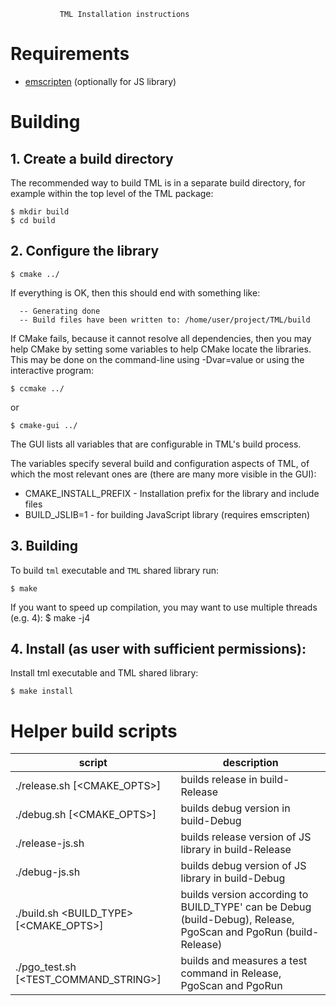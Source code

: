               TML Installation instructions

# Requirements

  * [emscripten](https://emscripten.org/) (optionally for JS library)

# Building

## 1. Create a build directory

   The recommended way to build TML is in a separate build
   directory, for example within the top level of the TML package:

    $ mkdir build
    $ cd build

## 2. Configure the library

    $ cmake ../

   If everything is OK, then this should end with something like:
```
  -- Generating done
  -- Build files have been written to: /home/user/project/TML/build
```

   If CMake fails, because it cannot resolve all dependencies, then you
   may help CMake by setting some variables to help CMake locate the
   libraries. This may be done on the command-line using -Dvar=value or
   using the interactive program:

    $ ccmake ../

   or

    $ cmake-gui ../

   The GUI lists all variables that are configurable in TML's build
   process.

   The variables specify several build and configuration aspects of TML, of
   which the most relevant ones are (there are many more visible in the
   GUI):

   * CMAKE_INSTALL_PREFIX - Installation prefix for the library and include files
   * BUILD_JSLIB=1 - for building JavaScript library (requires emscripten)

## 3. Building

   To build `tml` executable and `TML` shared library run:

    $ make

   If you want to speed up compilation, you may want to use multiple
   threads (e.g. 4):
    $ make -j4

## 4. Install (as user with sufficient permissions):

   Install tml executable and TML shared library:

    $ make install


# Helper build scripts

  | script | description |
  | --- | --- |
  | ./release.sh [<CMAKE_OPTS>] | builds release in build-Release     |
  | ./debug.sh [<CMAKE_OPTS>] | builds debug version in build-Debug |
  | ./release-js.sh | builds release version of JS library in build-Release |
  | ./debug-js.sh | builds debug version of JS library in build-Debug |
  | ./build.sh <BUILD_TYPE> [<CMAKE_OPTS>] | builds version according to BUILD_TYPE' can be Debug (build-Debug), Release, PgoScan and PgoRun (build-Release) |
  | ./pgo_test.sh [<TEST_COMMAND_STRING>] | builds and measures a test command in Release, PgoScan and PgoRun |
